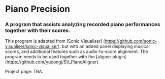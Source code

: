 
Piano Precision
================

### A program that assists analyzing recorded piano performances together with their scores.

This program is adapted from [Sonic Visualiser] (https://github.com/sonic-visualiser/sonic-visualiser), but with an added panel displaying musical scores, and additional features such as audio-to-score alignment. The program needs to be used together with the [aligner plugin] (https://github.com/yucongj/SV_PianoAligner).

Project page: TBA.